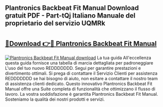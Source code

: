 ## Plantronics Backbeat Fit Manual Download gratuit PDF - Part-tQj Italiano Manuale del proprietario del servizio UQMRk

# <h2><a href="http://dffk0f.blite.top/?on=Plantronics+Backbeat+Fit+Manual">🔗Download 👉🔴 Plantronics Backbeat Fit Manual</a></h2>

[![Plantronics Backbeat Fit Manual download](https://i.imgur.com/lujVjoI.png)](http://dffk0f.blite.top/?on=Plantronics+Backbeat+Fit+Manual)
La tua guida All'eccellenza questa guida fornisce una tabella di marcia dettagliata per padroneggiare L'uso del tuo nuovo REDDDDDDD. Segui per garantire prestazioni e divertimento ottimali. Si prega di contattare il Servizio Clienti per assistenza REDDDDDDD se hai bisogno di aiuto, non esitare a contattare il nostro team di assistenza clienti dedicato. Questo innovativo Plantronics Backbeat Fit Manual offre una Suite completa di funzionalità che ottimizzano il flusso di lavoro. La vostra soddisfazione è garantita Plantronics Backbeat Fit Manual. Sosteniamo la qualità dei nostri prodotti e servizi.
